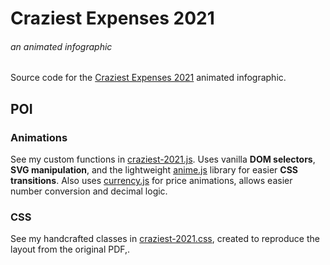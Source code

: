 # Craziest Expenses 2021
###### an animated infographic  
Source code for the [Craziest Expenses 2021](https://www.emburse.com/learn/craziest-expenses-2021) animated infographic.

## POI
### Animations
See my custom functions in [craziest-2021.js](./assets/scripts/craziest-2021.js). Uses vanilla **DOM selectors**, **SVG manipulation**, and the lightweight [anime.js](https://animejs.com/) library for easier **CSS transitions**. Also uses [currency.js](https://currency.js.org/) for price animations, allows easier number conversion and decimal logic.

### CSS
See my handcrafted classes in [craziest-2021.css](./assets/styles/craziest-2021.css), created to reproduce the layout from the original PDF,.
